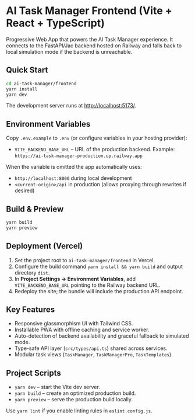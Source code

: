 # AI Task Manager Frontend (Vite + React + TypeScript)

Progressive Web App that powers the AI Task Manager experience. It connects to the FastAPI/Jac backend hosted on Railway and falls back to local simulation mode if the backend is unreachable.

## Quick Start

```bash
cd ai-task-manager/frontend
yarn install
yarn dev
```

The development server runs at <http://localhost:5173/>.

## Environment Variables

Copy `.env.example` to `.env` (or configure variables in your hosting provider):

- `VITE_BACKEND_BASE_URL` – URL of the production backend. Example: `https://ai-task-manager-production.up.railway.app`

When the variable is omitted the app automatically uses:

- `http://localhost:8000` during local development
- `<current-origin>/api` in production (allows proxying through rewrites if desired)

## Build & Preview

```bash
yarn build
yarn preview
```

## Deployment (Vercel)

1. Set the project root to `ai-task-manager/frontend` in Vercel.
2. Configure the build command `yarn install && yarn build` and output directory `dist`.
3. In **Project Settings → Environment Variables**, add `VITE_BACKEND_BASE_URL` pointing to the Railway backend URL.
4. Redeploy the site; the bundle will include the production API endpoint.

## Key Features

- Responsive glassmorphism UI with Tailwind CSS.
- Installable PWA with offline caching and service worker.
- Auto-detection of backend availability and graceful fallback to simulated mode.
- Type-safe API layer (`src/types/api.ts`) shared across services.
- Modular task views (`TaskManager`, `TaskManagerPro`, `TaskTemplates`).

## Project Scripts

- `yarn dev` – start the Vite dev server.
- `yarn build` – create an optimized production build.
- `yarn preview` – serve the production build locally.

Use `yarn lint` if you enable linting rules in `eslint.config.js`.
